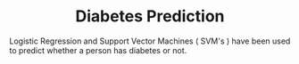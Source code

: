 # <div align="center">Diabetes Prediction</div>
Logistic Regression and Support Vector Machines ( SVM's ) have been used to predict whether a person has diabetes or not.
